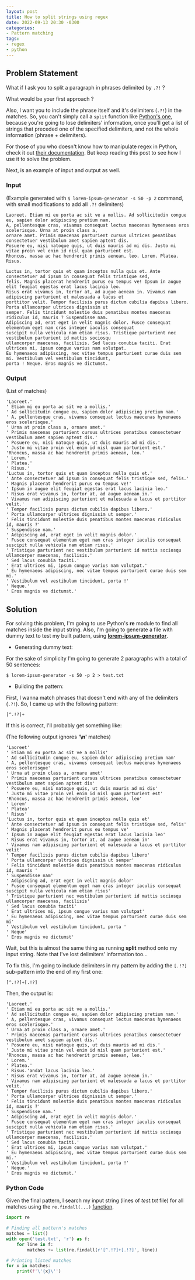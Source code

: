 ```yaml
---
layout: post
title: How to split strings using regex
date: 2022-09-13 20:30 -0300
categories:
- Pattern matching
tags:
- regex
- python
---
```


## Problem Statement

What if I ask you to split a paragraph in phrases delimited by ```.?!``` ?

What would be your first approach ?

Also, I want you to include the phrase itself and it's delimiters (```.?!```) in the matches. So, you can't simply call a ```split``` function like [Python's one](https://docs.python.org/3/library/stdtypes.html?highlight=split#str.split), because you're going to lose delimiters' information, once you'll get a list of strings that preceded one of the specified delimiters, and not the whole information (phrase + delimiters).

For those of you who doesn't know how to manipulate regex in Python, check it out [their documentation](https://docs.python.org/3/library/re.html). But keep reading this post to see how I use it to solve the problem.

Next, is an example of input and output as well.

### Input

(Example generated with ```$ lorem-ipsum-generator -s 50 -p 2``` command, with small modifications to add all ```.?!``` delimiters)

```
Laoreet. Etiam mi eu porta ac sit ve a mollis. Ad sollicitudin congue eu, sapien dolor adipiscing pretium nam. 
A, pellentesque cras, vivamus consequat lectus maecenas hymenaeos eros scelerisque. Urna at proin class a, 
ornare amet. Primis maecenas parturient cursus ultrices penatibus consectetuer vestibulum amet sapien aptent dis. 
Posuere eu, nisi natoque quis, ut duis mauris ad mi dis. Justo mi vitae proin vel enim id nisl quam parturient est.
Rhoncus, massa ac hac hendrerit primis aenean, leo. Lorem. Platea. Risus.

Luctus in, tortor quis et quam inceptos nulla quis et. Ante consectetuer ad ipsum in consequat felis tristique sed, 
felis. Magnis placerat hendrerit purus eu tempus ve! Ipsum in augue elit feugiat egestas erat lacus lacinia leo. 
Risus erat vivamus in, tortor at, ad augue aenean in. Vivamus nam adipiscing parturient et malesuada a lacus et 
porttitor velit. Tempor facilisis purus dictum cubilia dapibus libero. Porta ullamcorper ultrices dignissim ut 
semper. Felis tincidunt molestie duis penatibus montes maecenas ridiculus id, mauris ? Suspendisse nam. 
Adipiscing ad, erat eget in velit magnis dolor. Fusce consequat elementum eget nam cras integer iaculis consequat 
suscipit nulla vehicula nam etiam risus. Tristique parturient nec vestibulum parturient id mattis sociosqu 
ullamcorper maecenas, facilisis. Sed lacus conubia taciti. Erat ultrices mi, ipsum congue varius nam volutpat. 
Eu hymenaeos adipiscing, nec vitae tempus parturient curae duis sem mi. Vestibulum vel vestibulum tincidunt, 
porta ! Neque. Eros magnis ve dictumst.
```

### Output

(List of matches)

```
'Laoreet.'
' Etiam mi eu porta ac sit ve a mollis.'
' Ad sollicitudin congue eu, sapien dolor adipiscing pretium nam.'
' A, pellentesque cras, vivamus consequat lectus maecenas hymenaeos eros scelerisque.'
' Urna at proin class a, ornare amet.'
' Primis maecenas parturient cursus ultrices penatibus consectetuer vestibulum amet sapien aptent dis.'
' Posuere eu, nisi natoque quis, ut duis mauris ad mi dis.'
' Justo mi vitae proin vel enim id nisl quam parturient est.'
'Rhoncus, massa ac hac hendrerit primis aenean, leo.'
' Lorem.'
' Platea.'
' Risus.'
'Luctus in, tortor quis et quam inceptos nulla quis et.'
' Ante consectetuer ad ipsum in consequat felis tristique sed, felis.'
' Magnis placerat hendrerit purus eu tempus ve!'
' Ipsum in augue elit feugiat egestas erat lacus lacinia leo.'
' Risus erat vivamus in, tortor at, ad augue aenean in.'
' Vivamus nam adipiscing parturient et malesuada a lacus et porttitor velit.'
' Tempor facilisis purus dictum cubilia dapibus libero.'
' Porta ullamcorper ultrices dignissim ut semper.'
' Felis tincidunt molestie duis penatibus montes maecenas ridiculus id, mauris ?'
' Suspendisse nam.'
' Adipiscing ad, erat eget in velit magnis dolor.'
' Fusce consequat elementum eget nam cras integer iaculis consequat suscipit nulla vehicula nam etiam risus.'
' Tristique parturient nec vestibulum parturient id mattis sociosqu ullamcorper maecenas, facilisis.'
' Sed lacus conubia taciti.'
' Erat ultrices mi, ipsum congue varius nam volutpat.'
' Eu hymenaeos adipiscing, nec vitae tempus parturient curae duis sem mi.'
' Vestibulum vel vestibulum tincidunt, porta !'
' Neque.'
' Eros magnis ve dictumst.'
```


## Solution

For solving this problem, I'm going to use Python's **re** module to find all matches inside the input string. Also, I'm going to generate a file with dummy text to test my built pattern, using [**lorem-ipsum-generator**](https://code.google.com/archive/p/lorem-ipsum-generator/).

- Generating dummy text:

For the sake of simplicity I'm going to generate 2 paragraphs with a total of 50 sentences:

```$ lorem-ipsum-generator -s 50 -p 2 > test.txt```

- Building the pattern:

First, I wanna match phrases that doesn't end with any of the delimiters (```.?!```). So, I came up with the following pattern:

``` [^.!?]+ ```

If this is correct, I'll probably get something like:

(The following output ignores **'\n'** matches)

```
'Laoreet'
' Etiam mi eu porta ac sit ve a mollis'
' Ad sollicitudin congue eu, sapien dolor adipiscing pretium nam'
' A, pellentesque cras, vivamus consequat lectus maecenas hymenaeos eros scelerisque'
' Urna at proin class a, ornare amet'
' Primis maecenas parturient cursus ultrices penatibus consectetuer vestibulum amet sapien aptent dis'
' Posuere eu, nisi natoque quis, ut duis mauris ad mi dis'
' Justo mi vitae proin vel enim id nisl quam parturient est'
'Rhoncus, massa ac hac hendrerit primis aenean, leo'
' Lorem'
' Platea'
' Risus'
'Luctus in, tortor quis et quam inceptos nulla quis et'
' Ante consectetuer ad ipsum in consequat felis tristique sed, felis'
' Magnis placerat hendrerit purus eu tempus ve'
' Ipsum in augue elit feugiat egestas erat lacus lacinia leo'
' Risus erat vivamus in, tortor at, ad augue aenean in'
' Vivamus nam adipiscing parturient et malesuada a lacus et porttitor velit'
' Tempor facilisis purus dictum cubilia dapibus libero'
' Porta ullamcorper ultrices dignissim ut semper'
' Felis tincidunt molestie duis penatibus montes maecenas ridiculus id, mauris '
' Suspendisse nam'
' Adipiscing ad, erat eget in velit magnis dolor'
' Fusce consequat elementum eget nam cras integer iaculis consequat suscipit nulla vehicula nam etiam risus'
' Tristique parturient nec vestibulum parturient id mattis sociosqu ullamcorper maecenas, facilisis'
' Sed lacus conubia taciti'
' Erat ultrices mi, ipsum congue varius nam volutpat'
' Eu hymenaeos adipiscing, nec vitae tempus parturient curae duis sem mi'
' Vestibulum vel vestibulum tincidunt, porta '
' Neque'
' Eros magnis ve dictumst'
```

Wait, but this is almost the same thing as running **split** method onto my input string. Note that I've lost delimiters' information too...

To fix this, I'm going to include delimiters in my pattern by adding the ```[.!?]``` sub-pattern into the end of my first one:

``` [^.!?]+[.!?] ```

Then, the output is:

```
'Laoreet.'
' Etiam mi eu porta ac sit ve a mollis.'
' Ad sollicitudin congue eu, sapien dolor adipiscing pretium nam.'
' A, pellentesque cras, vivamus consequat lectus maecenas hymenaeos eros scelerisque.'
' Urna at proin class a, ornare amet.'
' Primis maecenas parturient cursus ultrices penatibus consectetuer vestibulum amet sapien aptent dis.'
' Posuere eu, nisi natoque quis, ut duis mauris ad mi dis.'
' Justo mi vitae proin vel enim id nisl quam parturient est.'
'Rhoncus, massa ac hac hendrerit primis aenean, leo.'
' Lorem.'
' Platea.'
' Risus.'andat lacus lacinia leo.'
' Risus erat vivamus in, tortor at, ad augue aenean in.'
' Vivamus nam adipiscing parturient et malesuada a lacus et porttitor velit.'
' Tempor facilisis purus dictum cubilia dapibus libero.'
' Porta ullamcorper ultrices dignissim ut semper.'
' Felis tincidunt molestie duis penatibus montes maecenas ridiculus id, mauris ?'
' Suspendisse nam.'
' Adipiscing ad, erat eget in velit magnis dolor.'
' Fusce consequat elementum eget nam cras integer iaculis consequat suscipit nulla vehicula nam etiam risus.'
' Tristique parturient nec vestibulum parturient id mattis sociosqu ullamcorper maecenas, facilisis.'
' Sed lacus conubia taciti.'
' Erat ultrices mi, ipsum congue varius nam volutpat.'
' Eu hymenaeos adipiscing, nec vitae tempus parturient curae duis sem mi.'
' Vestibulum vel vestibulum tincidunt, porta !'
' Neque.'
' Eros magnis ve dictumst.'
```

### Python Code

Given the final pattern, I search my input string (lines of _test.txt_ file) for all matches using the ```re.findall(...)``` [function](https://docs.python.org/3/library/re.html#re.findall).

```python
import re

# Finding all pattern's matches
matches = list()
with open('test.txt', 'r') as f:
    for line in f:
        matches += list(re.findall(r'[^.!?]+[.!?]', line))

# Printing listed matches
for x in matches:
	print(f'\'{x}\'')
```
